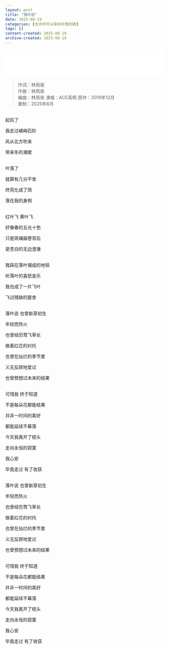 ```yaml
---
layout: post
title: "落叶说"
date: 2025-08-19
categories: [也许你可以来听听我的歌]
tags: []
content-created: 2025-08-19
archive-created: 2025-08-19
---
```


<iframe frameborder="no" border="0" marginwidth="0" marginheight="0" width="100%" height=86 src="//music.163.com/outchain/player?type=2&id=2737640377&auto=0&height=66"></iframe>

> 作词：林雨夜  
> 作曲：林雨夜  
> 编曲：林雨夜
> 演唱：ACE鸾明 
> 原作：2019年12月  
> 重制：2025年8月  

<br>
起风了

我走过嶙峋石阶

风从北方吹来

带来冬的潮歌

<br>
叶落了

就算有几分不舍

终究化成了雨

落在我的身侧

<br>
红叶飞 黄叶飞

好像春的五光十色

只是斑斓画卷背后

是苍白的无边澄澈

<br>
我踩在落叶铺成的地毯

听落叶的喜怒哀乐

我也成了一片飞叶

飞过残缺的屋舍

<br>
落叶说 也曾新芽初生

年轻而热火

也曾经历莺飞草长

做着红花的衬托

也曾在灿烂的季节里

义无反顾地爱过

也曾预想过未来的结果

<br>
可惜我 终于知道

不是每朵花都能结果

并非一时间的美好

都能延续不幕落

今天我离开了枝头

走向永恒的寂寞

我心安

毕竟走过 有了收获


<br>
落叶说 也曾新芽初生

年轻而热火

也曾经历莺飞草长

做着红花的衬托

也曾在灿烂的季节里

义无反顾地爱过

也曾预想过未来的结果

<br>
可惜我 终于知道

不是每朵花都能结果

并非一时间的美好

都能延续不幕落

今天我离开了枝头

走向永恒的寂寞

我心安

毕竟走过 有了收获